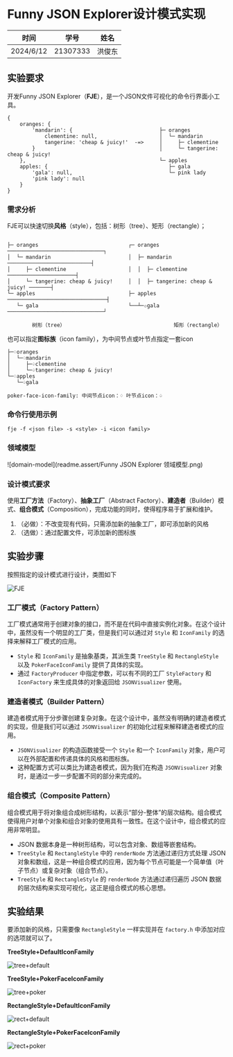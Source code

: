 # Funny JSON Explorer设计模式实现

| 时间      | 学号     | 姓名   |
| --------- | -------- | ------ |
| 2024/6/12 | 21307333 | 洪俊东 |

## 实验要求

开发Funny JSON Explorer（**FJE**），是一个JSON文件可视化的命令行界面小工具。

```
{
    oranges: {
        'mandarin': {                            ├─ oranges
            clementine: null,                    │  └─ mandarin
            tangerine: 'cheap & juicy!'  -=>     │     ├─ clementine
        }                                        │     └─ tangerine: cheap & juicy!
    },                                           └─ apples
    apples: {                                       ├─ gala
        'gala': null,                               └─ pink lady
        'pink lady': null
    }
}
````
### 需求分析

FJE可以快速切换**风格**（style），包括：树形（tree）、矩形（rectangle）；

```

├─ oranges                             ┌─ oranges ───────────────────────────────┐
│  └─ mandarin                         │  ├─ mandarin ───────────────────────────┤
│     ├─ clementine                    │  │  ├─ clementine ──────────────────────┤
│     └─ tangerine: cheap & juicy!     │  │  ├─ tangerine: cheap & juicy! ───────┤
└─ apples                              ├─ apples ────────────────────────────────┤
   └─ gala                             └──┴─✩gala ───────────────────────────────┘

        树形（tree）                                   矩形（rectangle）
````

也可以指定**图标族**（icon family），为中间节点或叶节点指定一套icon

```
├─♢oranges                                 
│  └─♢mandarin                             
│     ├─♤clementine                        
│     └─♤tangerine: cheap & juicy!    
└─♢apples                                  
   └─♤gala                                 

poker-face-icon-family: 中间节点icon：♢ 叶节点icon：♤                 
```
### 命令行使用示例

```shell
fje -f <json file> -s <style> -i <icon family>
```

### 领域模型

![domain-model](readme.assert/Funny JSON Explorer 领域模型.png)

### 设计模式要求
使用**工厂方法**（Factory）、**抽象工厂**（Abstract Factory）、**建造者**（Builder）模式、**组合模式**（Composition），完成功能的同时，使得程序易于扩展和维护。
1. （必做）：不改变现有代码，只需添加新的抽象工厂，即可添加新的风格
2. （选做）：通过配置文件，可添加新的图标族

## 实验步骤

按照指定的设计模式进行设计，类图如下

![FJE](readme.assert/FJE.jpg)

### 工厂模式（Factory Pattern）

工厂模式通常用于创建对象的接口，而不是在代码中直接实例化对象。在这个设计中，虽然没有一个明显的工厂类，但是我们可以通过对 `Style` 和 `IconFamily` 的选择来解释工厂模式的应用。

- `Style` 和 `IconFamily` 是抽象基类，其派生类 `TreeStyle` 和 `RectangleStyle` 以及 `PokerFaceIconFamily` 提供了具体的实现。
- 通过 `FactoryProducer` 中指定参数，可以有不同的工厂 `StyleFactory` 和 `IconFactory` 来生成具体的对象返回给 `JSONVisualizer` 使用。

### 建造者模式（Builder Pattern）

建造者模式用于分步骤创建复杂对象。在这个设计中，虽然没有明确的建造者模式的实现，但是我们可以通过 `JSONVisualizer` 的初始化过程来解释建造者模式的应用。

- `JSONVisualizer` 的构造函数接受一个 `Style` 和一个 `IconFamily` 对象，用户可以在外部配置和传递具体的风格和图标族。
- 这种配置方式可以类比为建造者模式，因为我们在构造 `JSONVisualizer` 对象时，是通过一步一步配置不同的部分来完成的。

### 组合模式（Composite Pattern）

组合模式用于将对象组合成树形结构，以表示“部分-整体”的层次结构。组合模式使得用户对单个对象和组合对象的使用具有一致性。在这个设计中，组合模式的应用非常明显。

- JSON 数据本身是一种树形结构，可以包含对象、数组等嵌套结构。
- `TreeStyle` 和 `RectangleStyle` 中的 `renderNode` 方法通过递归方式处理 JSON 对象和数组，这是一种组合模式的应用，因为每个节点可能是一个简单值（叶子节点）或复杂对象（组合节点）。
- `TreeStyle` 和 `RectangleStyle` 的 `renderNode` 方法通过递归遍历 JSON 数据的层次结构来实现可视化，这正是组合模式的核心思想。

## 实验结果

要添加新的风格，只需要像 `RectangleStyle` 一样实现并在 `factory.h` 中添加对应的选项就可以了。

**TreeStyle+DefaultIconFamily**

![tree+default](readme.assert/tree+default.png)

**TreeStyle+PokerFaceIconFamily**

![tree+poker](readme.assert/tree+poker.png)

**RectangleStyle+DefaultIconFamily**

![rect+default](readme.assert/rect+default.png)

**RectangleStyle+PokerFaceIconFamily**

![rect+poker](readme.assert/rect+poker.png)



